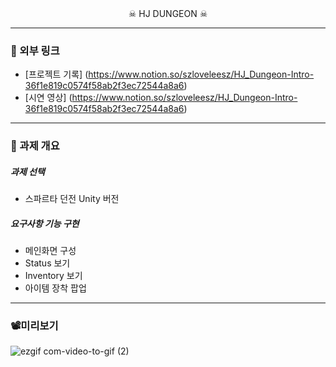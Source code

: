 

<div align="center">
  ☠ HJ DUNGEON ☠
</div>


-----
### 🔗 외부 링크
- [프로젝트 기록] (https://www.notion.so/szloveleesz/HJ_Dungeon-Intro-36f1e819c0574f58ab2f3ec72544a8a6)
- [시연 영상] (https://www.notion.so/szloveleesz/HJ_Dungeon-Intro-36f1e819c0574f58ab2f3ec72544a8a6)
-----
### 📜 과제 개요


##### 과제 선택
- 스파르타 던전 Unity 버전

##### 요구사항 기능 구현
- 메인화면 구성
- Status 보기
- Inventory 보기
- 아이템 장착 팝업
-----
### 📽미리보기
![ezgif com-video-to-gif (2)](https://github.com/szlovelee/HJ_Dungeon/assets/77392694/6a4ec9c4-7961-402b-8f75-acb390713e1b)

